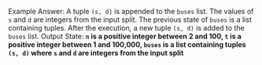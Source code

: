 Example Answer:
A tuple `(s, d)` is appended to the `buses` list. The values of `s` and `d` are integers from the input split. The previous state of `buses` is a list containing tuples. After the execution, a new tuple `(s, d)` is added to the `buses` list.
Output State: **`n` is a positive integer between 2 and 100, `t` is a positive integer between 1 and 100,000, `buses` is a list containing tuples `(s, d)` where `s` and `d` are integers from the input split**